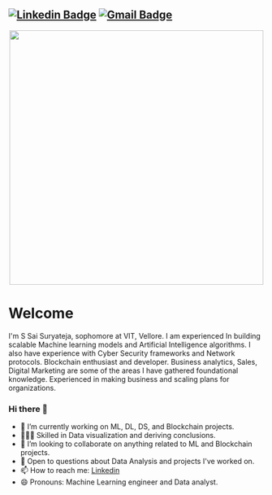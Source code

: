 [![Linkedin Badge](https://img.shields.io/badge/-sakurusurya2000-blue?style=flat-square&logo=Linkedin&logoColor=white&link=https://www.linkedin.com/in/suryateja-sakuru-sai/)](https://www.linkedin.com/in/suryateja-sakuru-sai/)
[![Gmail Badge](https://img.shields.io/badge/-sakurusurya2000@gmail.com-c14438?style=flat-square&logo=Gmail&logoColor=white&link=mailto:sakurusurya2000@gmail.com)](mailto:pranjal27bhardwaj@gmail.com)
---
<p  align="center"><img height="500" src = "https://github.com/sakurusurya2000/sakurusurya2000/blob/master/index.html"></p>

# Welcome
I'm S Sai Suryateja, sophomore at VIT, Vellore. I am experienced In building scalable Machine learning models and Artificial Intelligence algorithms. I also have experience with Cyber Security frameworks and Network protocols. Blockchain enthusiast and developer. Business analytics, Sales, Digital Marketing are some of the areas I have gathered foundational knowledge. Experienced in making business and scaling plans for organizations.

### Hi there 👋
- 🔭 I’m currently working on ML, DL, DS, and Blockchain projects.
- 👨🏼‍💻 Skilled in Data visualization and deriving conclusions.
- 👯 I’m looking to collaborate on anything related to ML and Blockchain projects.
- 💬 Open to questions about Data Analysis and projects I've worked on.
- 📫 How to reach me: [Linkedin](https://www.linkedin.com/in/suryateja-sakuru-sai/)
- 😄 Pronouns: Machine Learning engineer and Data analyst.


